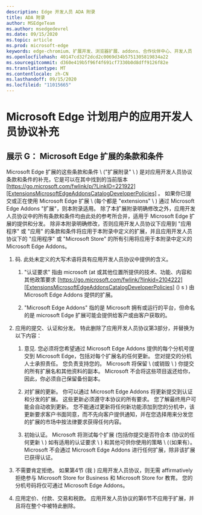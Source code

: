 ```yaml
---
description: Edge 开发人员 ADA 附录
title: ADA 附录
author: MSEdgeTeam
ms.author: msedgedevrel
ms.date: 09/15/2020
ms.topic: article
ms.prod: microsoft-edge
keywords: edge-chromium、扩展开发、浏览器扩展、addons、合作伙伴中心、开发人员
ms.openlocfilehash: 40147cd32f2dcd2c0069d34b5751305819834a22
ms.sourcegitcommit: d360e419b5f96f4f691cf7330b0d8dff9126f82e
ms.translationtype: MT
ms.contentlocale: zh-CN
ms.lasthandoff: 09/15/2020
ms.locfileid: "11015665"
---
```

# Microsoft Edge 计划用户的应用开发人员协议补充  

## 展示 G： Microsoft Edge 扩展的条款和条件  

Microsoft Edge 扩展的这些条款和条件 \ ("扩展附录" \ ) 是对应用开发人员协议条款和条件的补充，它是可以在其中找到的当前版本 [https://go.microsoft.com/fwlink/p/?LinkID=221922][ExtensionsMicrosoftEdgeAddonsCatalogDeveloperPolicies] 。  如果你已提交或正在使用 Microsoft Edge 扩展 \ (每个都是 "extensions" \ ) 通过 Microsoft Edge Addons "扩展"，则本附录适用。  除了本扩展附录明确修改之外，应用开发人员协议中的所有条款和条件均由此处的参考所合并，适用于 Microsoft Edge 扩展的提供和分发。  除非本附录明确修改，否则应用开发人员协议下应用到 "应用程序" 或 "应用" 的条款和条件将应用于本附录中定义的扩展，并且应用开发人员协议下的 "应用程序" 或 "Microsoft Store" 的所有引用将应用于本附录中定义的 Microsoft Edge Addons。  

1.  码.  此处未定义的大写术语将具有应用开发人员协议中提供的含义。  

    1.  "认证要求" 指由 microsoft (at 或其他位置所提供的技术、功能、内容和其他政策要求 [https://go.microsoft.com/fwlink/?linkid=2104222][ExtensionsMicrosoftEdgeAddonsCatalogDeveloperPolicies] () s ) 由 Microsoft Edge Addons 提供的扩展。  

    1.  "Microsoft Edge Addons" 指的是 Microsoft 拥有或运行的平台，但命名的是 microsoft Edge 扩展可能会提供给客户或由客户获取的。

1.  应用的提交、认证和分发。  特此删除了应用开发人员协议第3部分，并替换为以下内容：  

    1.  意见.  您必须将您希望通过 Microsoft Edge Addons 提供的每个分机号提交到 Microsoft Edge，包括对每个扩展名的任何更新。  您对提交的分机人士承担责任。  您负责支持您的。  Microsoft 将保留 \ (或销毁 \ ) 你提交的所有扩展名和其他资料的副本。  Microsoft 不会将这些项目返还给你，因此，你必须自己保留备份副本。  

    1.  对扩展的更新。  你可以通过 Microsoft Edge Addons 将更新提交到认证和分发的扩展。  这些更新必须遵守本协议的所有要求。  您了解最终用户可能会自动收到更新。  您不能通过更新将任何新功能添加到您的分机中，该更新要求客户书面同意，而不先向客户提供通知，并在您选择用来分发您的扩展的市场中按法律要求获得任何内容。  

    1.  初始认证。  Microsoft 将测试每个扩展 (包括你提交是否符合本 (协议的任何更新 \ ) 如有适用的认证要求 \ ) 和其他可供你使用的策略 \ (（如果有）。  Microsoft 不会通过 Microsoft Edge Addons 进行任何扩展，除非该扩展已获得认证。  

1.  不需要肯定拒绝。  如果第4节 (我 ) 应用开发人员协议，则无需 affirmatively 拒绝参与 Microsoft Store for Business 和 Microsoft Store for 教育。  您的分机号码将仅可通过 Microsoft Edge Addons。  

1.  应用定价、付款、交易和税款。  应用开发人员协议的第6节不应用于扩展，并且将在整个中被特此删除。  

<!-- image links  -->  

<!-- links -->  

[ExtensionsMicrosoftEdgeAddonsCatalogDeveloperPolicies]: developer-policies.md "Microsoft Edge Addons 目录开发人员策略"  
